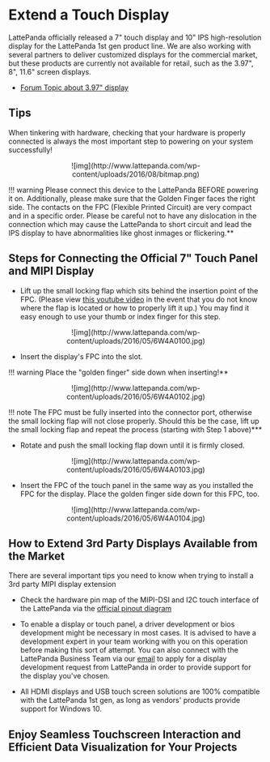 # Extend a Touch Display

LattePanda officially released a 7" touch display and 10" IPS high-resolution display for the LattePanda 1st gen product line. 
We are also working with several partners to deliver customized displays for the commercial market, but these products are currently not available for retail, such as the 3.97", 8", 11.6" screen displays.

* [Forum Topic about 3.97" display](https://www.lattepanda.com/topic-f16t10958.html)

## Tips 
When tinkering with hardware, checking that your hardware is properly connected is always the most important step to powering on your system successfully!

<center>![img](http://www.lattepanda.com/wp-content/uploads/2016/08/bitmap.png)</center>

!!! warning
    Please connect this device to the LattePanda BEFORE powering it on. Additionally, please make sure that the Golden Finger faces the right side. The contacts on the FPC (Flexible Printed Circuit) are very compact and in a specific order. Please be careful not to have any dislocation in the connection which may cause the LattePanda to short circuit and lead the IPS display to have abnormalities like ghost inmages or flickering.**

## Steps for Connecting the Official 7" Touch Panel and MIPI Display

* Lift up the small locking flap which sits behind the insertion point of the FPC. (Please view [this youtube video](https://youtu.be/j7o6CBNUmt4?t=192) in the event that you do not know where the flap is located or how to properly lift it up.) You may find it easy enough to use your thumb or index finger for this step.

<center>![img](http://www.lattepanda.com/wp-content/uploads/2016/05/6W4A0100.jpg)</center>

* Insert the display's FPC into the slot.

!!! warning
    Place the "golden finger" side down when inserting!**

<center>![img](http://www.lattepanda.com/wp-content/uploads/2016/05/6W4A0102.jpg)</center>

!!! note
    The FPC must be fully inserted into the connector port, otherwise the small locking flap will not close properly. Should this be the case, lift up the small locking flap and repeat the process (starting with Step 1 above)***

* Rotate and push the small locking flap down until it is firmly closed.

<center>![img](http://www.lattepanda.com/wp-content/uploads/2016/05/6W4A0103.jpg)</center>

* Insert the FPC of the touch panel in the
   same way as you installed the FPC for the display. Place the golden finger side down for this FPC, too.

<center>![img](http://www.lattepanda.com/wp-content/uploads/2016/05/6W4A0104.jpg)</center>


## How to Extend 3rd Party Displays Available from the Market

There are several important tips you need to know when trying to install a 3rd party MIPI display extension

* Check the hardware pin map of the MIPI-DSI and I2C touch interface of the LattePanda via the [official pinout diagram](/content/1st_edition/hardware_introduction/)

* To enable a display or touch panel, a driver development or bios development might be necessary in most cases. It is advised to have a development expert in your team working with you on this operation before making this sort of attempt. You can also connect with the LattePanda Business Team via our [email](lattepanda@outlook.com) to apply for a display development request from LattePanda in order to provide support for the display you've chosen. 

* All HDMI displays and USB touch screen solutions are 100% compatible with the LattePanda 1st gen, as long as vendors' products provide support for Windows 10.

## Enjoy Seamless Touchscreen Interaction and Efficient Data Visualization for Your Projects
